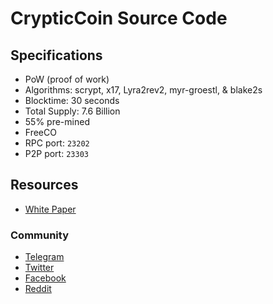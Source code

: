 # CrypticCoin Source Code

## Specifications

* PoW (proof of work)
* Algorithms: scrypt, x17, Lyra2rev2, myr-groestl, & blake2s
* Blocktime: 30 seconds
* Total Supply: 7.6 Billion
* 55% pre-mined
* FreeCO
* RPC port: `23202`
* P2P port: `23303`

## Resources


* [White Paper](https://crypticcoin.io/wp-content/uploads/2018/04/CrypticCoin-NonTechnical-4-11-18.pdf)

### Community

* [Telegram](https://t.me/joinchat/F15Kfw-fofypCOxrZ-5s6Q)
* [Twitter](https://twitter.com/crypticcoin_io)
* [Facebook](https://www.facebook.com/CrypticCoin.io/)
* [Reddit](https://www.reddit.com/r/crypticcoin/)


